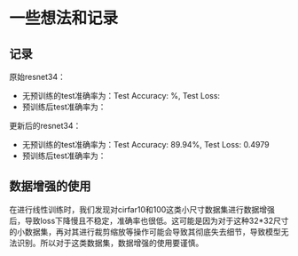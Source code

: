 # 一些想法和记录
## 记录
原始resnet34：

- 无预训练的test准确率为：Test Accuracy: %, Test Loss: 
- 预训练后test准确率为：

更新后的resnet34：

- 无预训练的test准确率为：Test Accuracy: 89.94%, Test Loss: 0.4979
- 预训练后test准确率为：

## 数据增强的使用
在进行线性训练时，我们发现对cirfar10和100这类小尺寸数据集进行数据增强后，导致loss下降慢且不稳定，准确率也很低。这可能是因为对于这种32*32尺寸的小数据集，再对其进行裁剪缩放等操作可能会导致其彻底失去细节，导致模型无法识别。所以对于这类数据集，数据增强的使用要谨慎。
